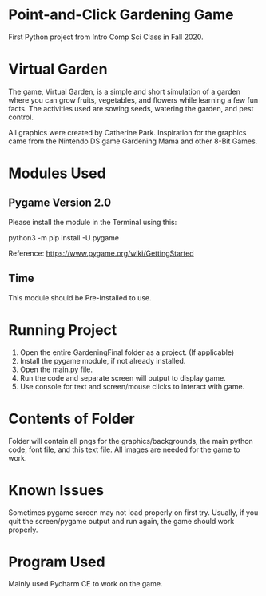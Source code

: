 # Point-and-Click Gardening Game

First Python project from Intro Comp Sci Class in Fall 2020.

# Virtual Garden

The game, Virtual Garden, is a simple and short simulation of a garden where you can grow fruits, vegetables, and flowers while learning a few fun facts. The activities used are sowing seeds, watering the garden, and pest control.

All graphics were created by Catherine Park. Inspiration for the graphics came from the Nintendo DS game Gardening Mama and other 8-Bit Games.

# Modules Used

## Pygame Version 2.0
Please install the module in the Terminal using this:

python3 -m pip install -U pygame

Reference: https://www.pygame.org/wiki/GettingStarted

## Time
This module should be Pre-Installed to use.


# Running Project
1. Open the entire GardeningFinal folder as a project. (If applicable)
2. Install the pygame module, if not already installed.
4. Open the main.py file.
5. Run the code and separate screen will output to display game.
6. Use console for text and screen/mouse clicks to interact with game.

# Contents of Folder
Folder will contain all pngs for the graphics/backgrounds, the main python code, font file, and this text file. All images are needed for the game to work.

# Known Issues
Sometimes pygame screen may not load properly on first try. Usually, if you quit the screen/pygame output and run again, the game should work properly.

# Program Used
Mainly used Pycharm CE to work on the game.

